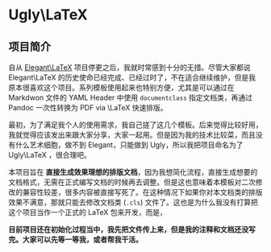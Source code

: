 # Ugly\LaTeX

## 项目简介

自从 [Elegant\LaTeX](https://github.com/ElegantLaTeX/) 项目停更之后，我就时常感到十分的无措。尽管大家都说 Elegant\LaTeX 的历史使命已经完成、已经过时了，不在适合继续维护，但是我原本很喜欢这个项目。系列模板使用起来也特别方便，尤其是可以通过在 Markdwon 文件的 YAML Header 中使用 `documentclass` 指定文档类，再通过 Pandoc 一次性转换为 PDF via \LaTeX 快速排版。

最初，为了满足我个人的使用需求，我自己搓了这几个模板。后来觉得比较好用，我就觉得应该发出来跟大家分享，大家一起用。但是因为我的技术比较菜，而且没有什么艺术细胞，做不到 Elegant，只能做到 Ugly，所以我把项目命名为了 Ugly\LaTeX ，很合理吧。

本项目旨在 **直接生成效果理想的排版文档**，因为我想简化流程，直接生成想要的文档格式，无需在正式编写文档的时候再去调整。但是这也意味着本模板对二次修改的兼容性较差，很多内容被直接写死了。在这种情况下如果你对本文档类的排版效果不满意，那就只能去修改文档类 (`.cls`) 文件了。这也是为什么我没有打算把这个项目当作一个正式的 LaTeX 包来开发，而是，

**目前项目还在初始化过程当中，我先把文件传上来，但是我的注释和文档还没写完。大家可以先等一等我，或者帮我干活。**